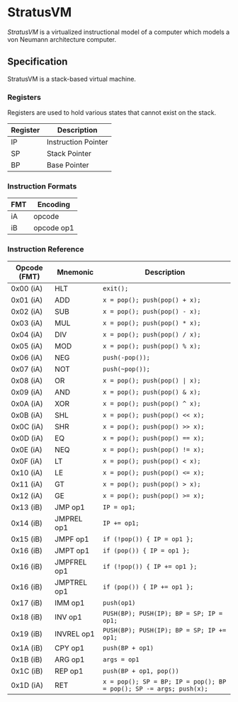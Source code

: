 # StratusVM

*StratusVM* is a virtualized instructional model of a computer which models a von Neumann architecture computer. 

## Specification

StratusVM is a stack-based virtual machine.

### Registers
Registers are used to hold various states that cannot exist on the stack.

Register | Description
---------|-------------------------------------------------------------
IP       | Instruction Pointer
SP       | Stack Pointer
BP       | Base Pointer

### Instruction Formats
FMT     | Encoding
--------|---------------------
iA      | opcode
iB      | opcode op1

### Instruction Reference
Opcode (FMT) | Mnemonic            | Description
-------------|---------------------|------------------------------------------------------------------
0x00 (iA)    | HLT                 | `exit();`
0x01 (iA)    | ADD                 | `x = pop(); push(pop() + x);`
0x02 (iA)    | SUB                 | `x = pop(); push(pop() - x);`
0x03 (iA)    | MUL                 | `x = pop(); push(pop() * x);`
0x04 (iA)    | DIV                 | `x = pop(); push(pop() / x);`
0x05 (iA)    | MOD                 | `x = pop(); push(pop() % x);`
0x06 (iA)    | NEG                 | `push(-pop());`
0x07 (iA)    | NOT                 | `push(~pop());`
0x08 (iA)    | OR                  | `x = pop(); push(pop() \| x);`
0x09 (iA)    | AND                 | `x = pop(); push(pop() & x);`
0x0A (iA)    | XOR                 | `x = pop(); push(pop() ^ x);`
0x0B (iA)    | SHL                 | `x = pop(); push(pop() << x);`
0x0C (iA)    | SHR                 | `x = pop(); push(pop() >> x);`
0x0D (iA)    | EQ                  | `x = pop(); push(pop() == x);`
0x0E (iA)    | NEQ                 | `x = pop(); push(pop() != x);`
0x0F (iA)    | LT                  | `x = pop(); push(pop() < x);`
0x10 (iA)    | LE                  | `x = pop(); push(pop() <= x);`
0x11 (iA)    | GT                  | `x = pop(); push(pop() > x);`
0x12 (iA)    | GE                  | `x = pop(); push(pop() >= x);`
0x13 (iB)    | JMP op1             | `IP = op1;`
0x14 (iB)    | JMPREL op1          | `IP += op1;`
0x15 (iB)    | JMPF op1            | `if (!pop()) { IP = op1 };`
0x16 (iB)    | JMPT op1            | `if (pop()) { IP = op1 };`
0x16 (iB)    | JMPFREL op1         | `if (!pop()) { IP += op1 };`
0x16 (iB)    | JMPTREL op1         | `if (pop()) { IP += op1 };`
0x17 (iB)    | IMM op1             | `push(op1)`
0x18 (iB)    | INV op1             | `PUSH(BP); PUSH(IP); BP = SP; IP = op1;`
0x19 (iB)    | INVREL op1          | `PUSH(BP); PUSH(IP); BP = SP; IP += op1;`
0x1A (iB)	 | CPY op1		       | `push(BP + op1)`
0x1B (iB)    | ARG op1             | `args = op1`
0x1C (iB)    | REP op1             | `push(BP + op1, pop())`
0x1D (iA)    | RET                 | `x = pop(); SP = BP; IP = pop(); BP = pop(); SP -= args; push(x);`
